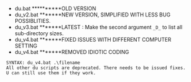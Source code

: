 - du.bat **********OLD VERSION</br>
- du_v2.bat *******NEW VERSION, SIMPLIFIED WITH LESS BUG POSSIBLITIES.</br>
- du_v3.bat *******LATEST : Make the second argument ```_D_``` to list all sub-directory sizes.    
- du_v4.bat *******FIXED ISSUES WITH DIFFERENT COMPUTER SETTING  </b>   
- du_v4.bat *******REMOVED IDIOTIC CODING  </b>


```
SYNTAX: du_v4.bat .\filename
All other du scripts are deprecated. There needs to be issued fixes.
U can still use them if they work.
```

